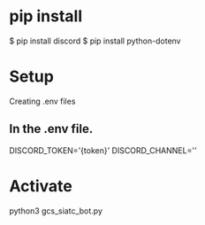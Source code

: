 # pip install
$ pip install discord
$ pip install python-dotenv

# Setup
Creating .env files
## In the .env file.
DISCORD_TOKEN='{token}'
DISCORD_CHANNEL=''

# Activate
python3 gcs_siatc_bot.py